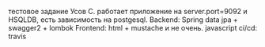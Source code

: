 тестовое задание Усов С.
работает приложение на server.port=9092 и HSQLDB,
есть зависимость на postgesql.
Backend: Spring data jpa + swagger2 + lombok
Frontend: html + mustache и не очень. javascript
ci/cd: travis
